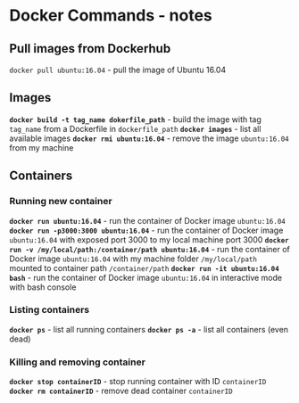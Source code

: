 # Docker Commands - notes
## Pull images from Dockerhub
`docker pull ubuntu:16.04` - pull the image of Ubuntu 16.04 

## Images
**`docker build -t tag_name dokerfile_path`** - build the image with tag `tag_name` from a Dockerfile in `dockerfile_path`
**`docker images`** - list all available images
**`docker rmi ubuntu:16.04`** - remove the image `ubuntu:16.04` from my machine

## Containers
### Running new container
**`docker run ubuntu:16.04`** - run the container of Docker image `ubuntu:16.04`
**`docker run -p3000:3000 ubuntu:16.04`** - run the container of Docker image `ubuntu:16.04` with exposed port 3000 to my local machine port 3000
**`docker run -v /my/local/path:/container/path ubuntu:16.04`** - run the container of Docker image `ubuntu:16.04` with my machine folder `/my/local/path` mounted to container path `/container/path`
**`docker run -it ubuntu:16.04 bash`** - run the container of Docker image `ubuntu:16.04` in interactive mode with bash console

### Listing containers
**`docker ps`** - list all running containers
**`docker ps -a`** - list all containers (even dead)

### Killing and removing container
**`docker stop containerID`** - stop running container with ID `containerID`
**`docker rm containerID`** - remove dead container `containerID`

